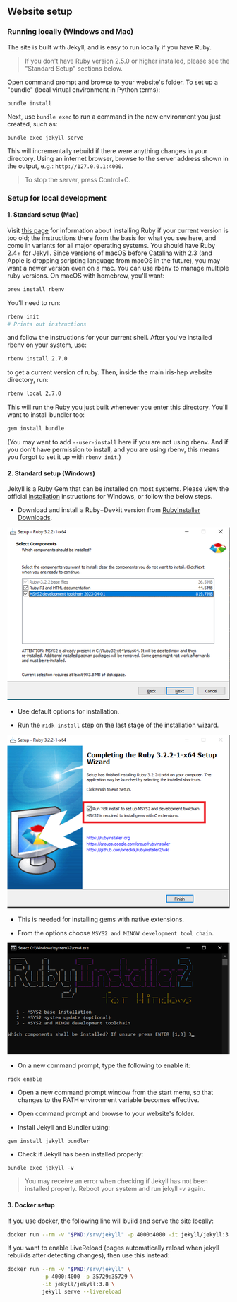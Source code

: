 ## Website setup

### Running locally (Windows and Mac)

The site is built with Jekyll, and is easy to run locally if you have Ruby.

> If you don't have Ruby version 2.5.0 or higher installed, please see the 
"Standard Setup" sections below.

Open command prompt and browse to your website's folder. To set up a "bundle" 
(local virtual environment in Python terms):

```
bundle install
```

Next, use `bundle exec` to run a command in the new environment you just 
created, such as:

```
bundle exec jekyll serve
```

This will incrementally rebuild if there were anything changes in your 
directory. Using an internet browser, browse to the server address shown in 
the output, e.g.: `http://127.0.0.1:4000`.

> To stop the server, press Control+C.

### Setup for local development

#### 1. Standard setup (Mac)

Visit [this page](https://jekyllrb.com/docs/installation/) for information about installing Ruby if your current version is too old; the instructions there form the basis for what you see here, and come in variants for all major operating systems.
You should have Ruby 2.4+ for Jekyll. Since versions of macOS before Catalina with 2.3 (and Apple is dropping scripting language from macOS in the future), you may want a newer version even on a mac. You can use rbenv to manage multiple ruby versions. On macOS with homebrew, you'll want:

```bash
brew install rbenv
```

You'll need to run:

```bash
rbenv init
# Prints out instructions
```

and follow the instructions for your current shell. After you've installed rbenv on your system, use:

```bash
rbenv install 2.7.0
```

to get a current version of ruby. Then, inside the main iris-hep website directory, run:

```bash
rbenv local 2.7.0
```

This will run the Ruby you just built whenever you enter this directory. You'll want to install bundler too:

```bash
gem install bundle
```

(You may want to add `--user-install` here if you are not using rbenv. And if
you don't have permission to install, and you are using rbenv, this means you
forgot to set it up with `rbenv init`.)

#### 2. Standard setup (Windows)

Jekyll is a Ruby Gem that can be installed on most systems. Please view the 
official [installation] instructions for Windows, or follow the below steps.


- Download and install a Ruby+Devkit version from [RubyInstaller Downloads]. 

![Ruby Installer](https://github.com/compiler-research/compiler-research.github.io/blob/master/images/rubyinstall1.png)

- Use default options for installation.

- Run the `ridk install` step on the last stage of the installation wizard. 

![Ruby Installer Screenshot 2](https://github.com/compiler-research/compiler-research.github.io/blob/master/images/rubyinstall2.png)

- This is needed for installing gems with native extensions. 

- From the options choose `MSYS2 and MINGW development tool chain`.

![Ruby Installer Screenshot 3](https://github.com/compiler-research/compiler-research.github.io/blob/master/images/rubyinstall3.png)

- On a new command prompt, type the following to enable it: 

```
ridk enable
```

- Open a new command prompt window from the start menu, so that changes to the 
PATH environment variable becomes effective. 

- Open command prompt and browse to your website's folder.

- Install Jekyll and Bundler using:

```
gem install jekyll bundler
```

- Check if Jekyll has been installed properly: 

```
bundle exec jekyll -v
```

>You may receive an error when checking if Jekyll has not been installed 
properly. Reboot your system and run jekyll -v again.


#### 3. Docker setup

If you use docker, the following line will build and serve the site locally:

```bash
docker run --rm -v "$PWD:/srv/jekyll" -p 4000:4000 -it jekyll/jekyll:3.8 jekyll serve
```

If you want to enable LiveReload (pages automatically reload when jekyll rebuilds after detecting changes), then use this instead:

```bash
docker run --rm -v "$PWD:/srv/jekyll" \
           -p 4000:4000 -p 35729:35729 \
           -it jekyll/jekyll:3.8 \
           jekyll serve --livereload
```


[installation]: https://jekyllrb.com/docs/installation/windows/
[RubyInstaller Downloads]: https://rubyinstaller.org/downloads/


